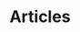 ---
layout: post-index
permalink: /index.html
title: Articles
tagline: A List of Posts
tags: [blog, graphic design]
---